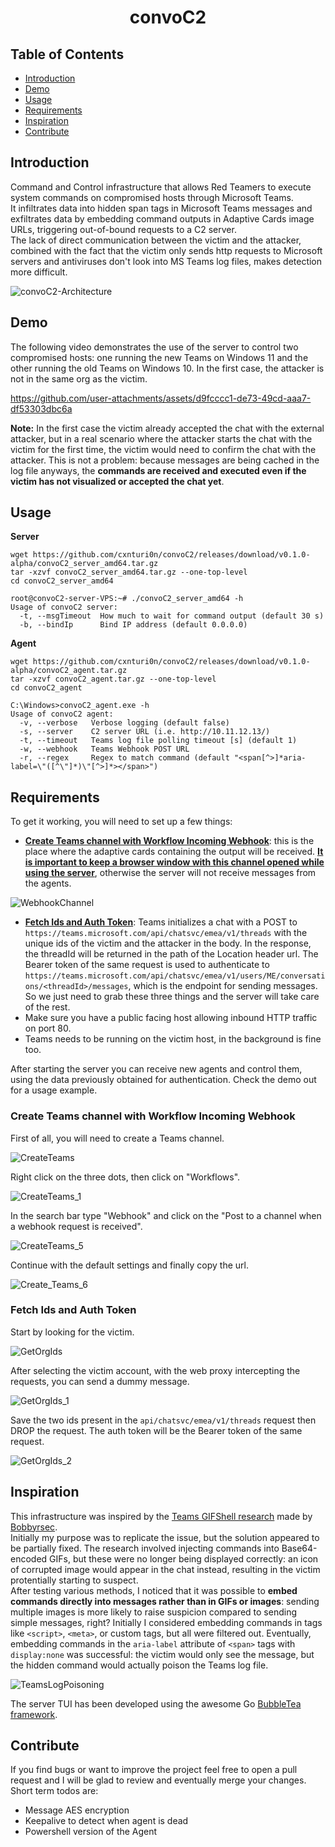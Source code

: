 <h1 align="center">convoC2</h1>

## Table of Contents
- [Introduction](#introduction)
- [Demo](#demo)
- [Usage](#usage)
- [Requirements](#requirements)
- [Inspiration](#inspiration)
- [Contribute](#contribute)

## Introduction
Command and Control infrastructure that allows Red Teamers to execute system commands on compromised hosts through Microsoft Teams.  
It infiltrates data into hidden span tags in Microsoft Teams messages and exfiltrates data by embedding command outputs in Adaptive Cards image URLs, triggering out-of-bound requests to a C2 server.  
The lack of direct communication between the victim and the attacker, combined with the fact that the victim only sends http requests to Microsoft servers and antiviruses don't look into MS Teams log files, makes detection more difficult.  

![convoC2-Architecture](https://github.com/user-attachments/assets/d126a4cb-dc62-4a18-8b89-3501a4319d6e)

## Demo
The following video demonstrates the use of the server to control two compromised hosts: one running the new Teams on Windows 11 and the other running the old Teams on Windows 10. In the first case, the attacker is not in the same org as the victim.

https://github.com/user-attachments/assets/d9fcccc1-de73-49cd-aaa7-df53303dbc6a

**Note:** In the first case the victim already accepted the chat with the external attacker, but in a real scenario where the attacker starts the chat with the victim for the first time, the victim would need to confirm the chat with the attacker. This is not a problem: because messages are being cached in the log file anyways, the **commands are received and executed even if the victim has not visualized or accepted the chat yet**.

## Usage
**Server**
```
wget https://github.com/cxnturi0n/convoC2/releases/download/v0.1.0-alpha/convoC2_server_amd64.tar.gz
tar -xzvf convoC2_server_amd64.tar.gz --one-top-level
cd convoC2_server_amd64
```
```
root@convoC2-server-VPS:~# ./convoC2_server_amd64 -h
Usage of convoC2 server:
  -t, --msgTimeout  How much to wait for command output (default 30 s)
  -b, --bindIp      Bind IP address (default 0.0.0.0)
```
**Agent**
```
wget https://github.com/cxnturi0n/convoC2/releases/download/v0.1.0-alpha/convoC2_agent.tar.gz
tar -xzvf convoC2_agent.tar.gz --one-top-level
cd convoC2_agent
```
```
C:\Windows>convoC2_agent.exe -h
Usage of convoC2 agent:
  -v, --verbose   Verbose logging (default false)
  -s, --server    C2 server URL (i.e. http://10.11.12.13/)
  -t, --timeout   Teams log file polling timeout [s] (default 1)
  -w, --webhook   Teams Webhook POST URL
  -r, --regex     Regex to match command (default "<span[^>]*aria-label=\"([^\"]*)\"[^>]*></span>")
```

## Requirements
To get it working, you will need to set up a few things:
- [**Create Teams channel with Workflow Incoming Webhook**](#Create-Teams-channel-with-Workflow-Incoming-Webhook): this is the place where the adaptive cards containing the output will be received. <ins>**It is important to keep a browser window with this channel opened while using the server**</ins>, otherwise the server will not receive messages from the agents.

![WebhookChannel](https://github.com/user-attachments/assets/ea65daad-9274-4574-835b-107f468a1d6e)

- [**Fetch Ids and Auth Token**](#Fetch-Ids-And-Auth-Token): Teams initializes a chat with a POST to `https://teams.microsoft.com/api/chatsvc/emea/v1/threads` with the unique ids of the victim and the attacker in the body. In the response, the threadId will be returned in the path of the Location header url.
  The Bearer token of the same request is used to authenticate to `https://teams.microsoft.com/api/chatsvc/emea/v1/users/ME/conversations/<threadId>/messages`, which is the endpoint for sending messages. So we just need to grab these three things and the server will take care of the rest.
- Make sure you have a public facing host allowing inbound HTTP traffic on port 80.
- Teams needs to be running on the victim host, in the background is fine too.

After starting the server you can receive new agents and control them, using the data previously obtained for authentication. Check the demo out for a usage example.

### Create Teams channel with Workflow Incoming Webhook
First of all, you will need to create a Teams channel.  

![CreateTeams](https://github.com/user-attachments/assets/8f4da165-4c94-4685-b06c-a938cde8cf90)  

Right click on the three dots, then click on "Workflows".    

![CreateTeams_1](https://github.com/user-attachments/assets/50c0fe37-d81c-4fc6-b9ec-81a287cbcedd)  

In the search bar type "Webhook" and click on the "Post to a channel when a webhook request is received".  

![CreateTeams_5](https://github.com/user-attachments/assets/3f7d7221-cc84-457b-9057-610e60944c61)  

Continue with the default settings and finally copy the url.  

![Create_Teams_6](https://github.com/user-attachments/assets/45030146-3575-4588-9fac-ee2bb6079bbc)


### Fetch Ids and Auth Token
Start by looking for the victim.  

![GetOrgIds](https://github.com/user-attachments/assets/c75b47e3-5503-473b-8be6-a04d041e9422)  

After selecting the victim account, with the web proxy intercepting the requests, you can send a dummy message.  

![GetOrgIds_1](https://github.com/user-attachments/assets/76533c54-2c71-4d0d-94dc-5d638a33242c)  

Save the two ids present in the `api/chatsvc/emea/v1/threads` request then DROP the request. The auth token will be the Bearer token of the same request.  

![GetOrgIds_2](https://github.com/user-attachments/assets/b0f9d9bc-df2d-4527-8a87-301babd505b4)

## Inspiration
This infrastructure was inspired by the [Teams GIFShell research](https://medium.com/@bobbyrsec/gifshell-covert-attack-chain-and-c2-utilizing-microsoft-teams-gifs-1618c4e64ed7) made by [Bobbyrsec](https://www.linkedin.com/in/bobby-rauch/).  
Initially my purpose was to replicate the issue, but the solution appeared to be partially fixed. The research involved injecting commands into Base64-encoded GIFs, but these were no longer being displayed correctly: an icon of corrupted image would appear in the chat instead, resulting in the victim protentially starting to suspect.  
After testing various methods, I noticed that it was possible to **embed commands directly into messages rather than in GIFs or images**: sending multiple images is more likely to raise suspicion compared to sending simple messages, right?
Initially I considered embedding commands in tags like `<script>`, `<meta>`, or custom tags, but all were filtered out. Eventually, embedding commands in the `aria-label` attribute of `<span>` tags with `display:none` was successful: the victim would only see the message, but the hidden command would actually poison the Teams log file.  

![TeamsLogPoisoning](https://github.com/user-attachments/assets/b602ef7f-fabc-42a0-bd68-6b7d7f152a86)

The server TUI has been developed using the awesome Go [BubbleTea framework](https://github.com/charmbracelet/bubbletea).

## Contribute
If you find bugs or want to improve the project feel free to open a pull request and I will be glad to review and eventually merge your changes.
Short term todos are:
- Message AES encryption
- Keepalive to detect when agent is dead
- Powershell version of the Agent
